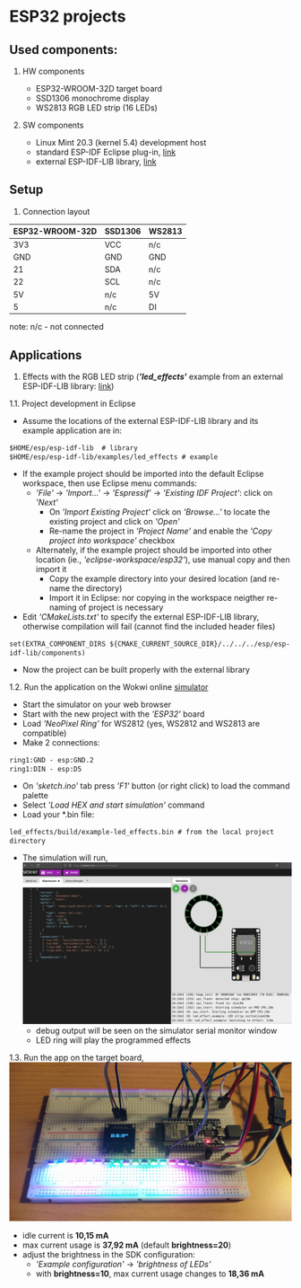 # ESP32 projects

## Used components:

1. HW components
   - ESP32-WROOM-32D target board
   - SSD1306 monochrome display
   - WS2813 RGB LED strip (16 LEDs)

2. SW components
   - Linux Mint 20.3 (kernel 5.4) development host
   - standard ESP-IDF Eclipse plug-in, [link](https://github.com/espressif/esp-idf.git)
   - external ESP-IDF-LIB library, [link](https://github.com/UncleRus/esp-idf-lib.git)

## Setup

1. Connection layout

ESP32-WROOM-32D | SSD1306 | WS2813 |
--- | --- | ---
3V3 | VCC | n/c
GND | GND | GND
21 | SDA | n/c
22 | SCL | n/c
5V | n/c | 5V
5 | n/c | DI

note: n/c - not connected

## Applications

1. Effects with the RGB LED strip (_**'led_effects'**_ example from an external ESP-IDF-LIB library: [link](https://github.com/UncleRus/esp-idf-lib.git))

1.1. Project development in Eclipse
  - Assume the locations of the external ESP-IDF-LIB library and its example application are in:
  ```
  $HOME/esp/esp-idf-lib  # library
  $HOME/esp/esp-idf-lib/examples/led_effects # example
  ```
  - If the example project should be imported into the default Eclipse workspace, then use Eclipse menu commands:
    - _'File'_ -> _'Import...'_ -> _'Espressif'_ -> _'Existing IDF Project'_: click on _'Next'_
      - On _'Import Existing Project'_ click on _'Browse...'_ to locate the existing project and click on _'Open'_
      - Re-name the project in _'Project Name'_ and enable the _'Copy project into workspace'_ checkbox
    - Alternately, if the example project should be imported into other location (ie., _'eclipse-workspace/esp32'_), use manual copy and then import it
      - Copy the example directory into your desired location (and re-name the directory)
      - Import it in Eclipse: nor copying in the workspace neigther re-naming of project is necessary
  - Edit _'CMakeLists.txt'_ to specify the external ESP-IDF-LIB library, otherwise compilation will fail (cannot find the included header files)
  ```
  set(EXTRA_COMPONENT_DIRS ${CMAKE_CURRENT_SOURCE_DIR}/../../../esp/esp-idf-lib/components)
  ```
  - Now the project can be built properly with the external library

1.2. Run the application on the Wokwi online [simulator]((https://wokwi.com))

  - Start the simulator on your web browser
  - Start with the new project with the _'ESP32'_ board
  - Load _'NeoPixel Ring'_ for WS2812 (yes, WS2812 and WS2813 are compatible)
  - Make 2 connections:
  ```
  ring1:GND - esp:GND.2
  ring1:DIN - esp:D5
  ```
  - On _'sketch.ino'_ tab press _'F1'_ button (or right click) to load the command palette
  - Select _'Load HEX and start simulation'_ command
  - Load your *.bin file:
  ```
  led_effects/build/example-led_effects.bin # from the local project directory
  ```
  - The simulation will run, ![screenshot](images/wokwi_esp32_led_effects_ws2813.png)
    - debug output will be seen on the simulator serial monitor window
    - LED ring will play the programmed effects

1.3. Run the app on the target board, ![screenshot](images/esp32_wroom_led_effects_ws2813.jpg)

  - idle current is **10,15 mA**
  - max current usage is **37,92 mA** (default **brightness=20**)
  - adjust the brightness in the SDK configuration:
    - _'Example configuration'_ -> _'brightness of LEDs'_
    - with **brightness=10**, max current usage changes to **18,36 mA**
